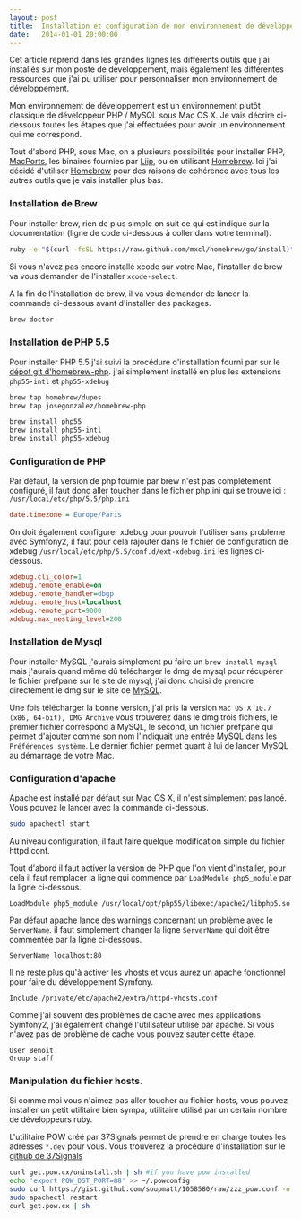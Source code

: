 ```yaml
---
layout: post
title:  Installation et configuration de mon environnement de développement
date:   2014-01-01 20:00:00
---
```


Cet article reprend dans les grandes lignes les différents outils que j'ai installés sur mon poste de développement, mais également les différentes ressources que j'ai pu utiliser pour personnaliser mon environnement de développement.

Mon environnement de développement est un environnement plutôt classique de développeur PHP / MySQL sous Mac OS X.
Je vais décrire ci-dessous toutes les étapes que j'ai effectuées pour avoir un environnement qui me correspond.

Tout d'abord PHP, sous Mac, on a plusieurs possibilités pour installer PHP, [MacPorts][macports], les binaires fournies par [Liip][liip_php], ou en utilisant [Homebrew][brew]. Ici j'ai décidé d'utiliser [Homebrew][brew] pour des raisons de cohérence avec tous les autres outils que je vais installer plus bas.

### Installation de Brew

Pour installer brew, rien de plus simple on suit ce qui est indiqué sur la documentation (ligne de code ci-dessous à coller dans votre terminal).

``` bash
ruby -e "$(curl -fsSL https://raw.github.com/mxcl/homebrew/go/install)"
```

Si vous n'avez pas encore installé xcode sur votre Mac, l'installer de brew va vous demander de l'installer ``xcode-select``.

A la fin de l'installation de brew, il va vous demander de lancer la commande ci-dessous avant d'installer des packages.

``` bash
brew doctor
```

### Installation de PHP 5.5

Pour installer PHP 5.5 j'ai suivi la procédure d'installation fourni par sur le [dépot git d'homebrew-php][homebrew_php]. j'ai simplement installé en plus les extensions ``php55-intl`` et ``php55-xdebug``

``` bash
brew tap homebrew/dupes
brew tap josegonzalez/homebrew-php

brew install php55
brew install php55-intl
brew install php55-xdebug
```

### Configuration de PHP

Par défaut, la version de php fournie par brew n'est pas complétement configuré, il faut donc aller toucher dans le fichier php.ini qui se trouve ici : ``/usr/local/etc/php/5.5/php.ini``

``` ini
date.timezone = Europe/Paris
```

On doit également configurer xdebug pour pouvoir l'utiliser sans problème avec Symfony2, il faut pour cela rajouter dans le fichier de configuration de xdebug ``/usr/local/etc/php/5.5/conf.d/ext-xdebug.ini`` les lignes ci-dessous.

``` ini
xdebug.cli_color=1
xdebug.remote_enable=on
xdebug.remote_handler=dbgp
xdebug.remote_host=localhost
xdebug.remote_port=9000
xdebug.max_nesting_level=200
```

### Installation de Mysql

Pour installer MySQL j'aurais simplement pu faire un ``brew install mysql`` mais j'aurais quand même dû télécharger le dmg de mysql pour récupérer le fichier prefpane sur le site de mysql, j'ai donc choisi de prendre directement le dmg sur le site de [MySQL][mysql].

Une fois télécharger la bonne version, j'ai pris la version ``Mac OS X 10.7 (x86, 64-bit), DMG Archive`` vous trouverez dans le dmg trois fichiers, le premier fichier correspond à MySQL, le second, un fichier prefpane qui permet d'ajouter comme son nom l'indiquait une entrée MySQL dans les ``Préférences système``. Le dernier fichier permet quant à lui de lancer MySQL au démarrage de votre Mac.

### Configuration d'apache

Apache est installé par défaut sur Mac OS X, il n'est simplement pas lancé. Vous pouvez le lancer avec la commande ci-dessous.

``` bash
sudo apachectl start
```

Au niveau configuration, il faut faire quelque modification simple du fichier httpd.conf.

Tout d'abord il faut activer la version de PHP que l'on vient d'installer, pour cela il faut remplacer la ligne qui commence par ``LoadModule php5_module`` par la ligne ci-dessous.

``` 
LoadModule php5_module /usr/local/opt/php55/libexec/apache2/libphp5.so
```

Par défaut apache lance des warnings concernant un problème avec le ``ServerName``. il faut simplement changer la ligne ``ServerName`` qui doit être commentée par la ligne ci-dessous.

```
ServerName localhost:80
```

Il ne reste plus qu'à activer les vhosts et vous aurez un apache fonctionnel pour faire du développement Symfony.

```
Include /private/etc/apache2/extra/httpd-vhosts.conf
```

Comme j'ai souvent des problèmes de cache avec mes applications Symfony2, j'ai également changé l'utilisateur utilisé par apache. Si vous n'avez pas de problème de cache vous pouvez sauter cette étape.

```
User Benoit
Group staff
```

### Manipulation du fichier hosts.

Si comme moi vous n'aimez pas aller toucher au fichier hosts, vous pouvez installer un petit utilitaire bien sympa, utilitaire utilisé par un certain nombre de développeurs ruby.

L'utilitaire POW créé par 37Signals permet de prendre en charge toutes les adresses ``*.dev`` pour vous.
Vous trouverez la procédure d'installation sur le [github de 37Signals][37Signals_pow]

``` bash
curl get.pow.cx/uninstall.sh | sh #if you have pow installed
echo 'export POW_DST_PORT=88' >> ~/.powconfig
sudo curl https://gist.github.com/soupmatt/1058580/raw/zzz_pow.conf -o /private/etc/apache2/other/zzz_pow.conf
sudo apachectl restart
curl get.pow.cx | sh
```

[macports]: https://trac.macports.org/wiki/howto/MAMP
[liip_php]: http://php-osx.liip.ch/
[brew]: http://brew.sh/
[homebrew_php]: https://github.com/josegonzalez/homebrew-php#installation
[mysql]: http://dev.mysql.com/downloads/mysql/
[37Signals_pow]: https://github.com/37signals/pow/wiki/Running-Pow-with-Apache

